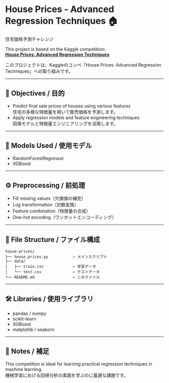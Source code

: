 # House Prices - Advanced Regression Techniques 🏠  
住宅価格予測チャレンジ

This project is based on the Kaggle competition:  
**[House Prices: Advanced Regression Techniques](https://www.kaggle.com/competitions/house-prices-advanced-regression-techniques)**

このプロジェクトは、Kaggleのコンペ「House Prices: Advanced Regression Techniques」への取り組みです。

---

## 📌 Objectives / 目的

- Predict final sale prices of houses using various features  
  住宅の多様な特徴量を用いて販売価格を予測します。
- Apply regression models and feature engineering techniques  
  回帰モデルと特徴量エンジニアリングを活用します。

---

## 🧪 Models Used / 使用モデル

- RandomForestRegressor 
- XGBoost

---

## ⚙️ Preprocessing / 前処理

- Fill missing values（欠損値の補完）  
- Log transformation（対数変換）  
- Feature combination（特徴量の合成）  
- One-hot encoding（ワンホットエンコーディング）

---

## 📁 File Structure / ファイル構成

```
house-prices/
├── house_prices.py           ← メインスクリプト
├── data/
│   ├── train.csv             ← 学習データ
│   └── test.csv              ← テストデータ
└── README.md                 ← このファイル
```

---

## 🛠 Libraries / 使用ライブラリ

- pandas / numpy  
- scikit-learn  
- XGBoost  
- matplotlib / seaborn

---

## 📝 Notes / 補足

This competition is ideal for learning practical regression techniques in machine learning.  
機械学習における回帰分析の実践を学ぶのに最適な課題です。
